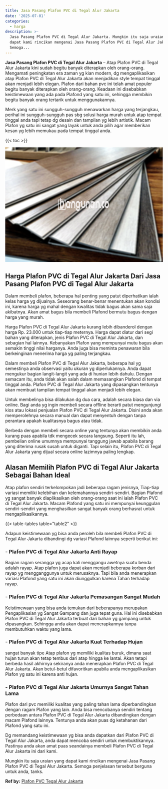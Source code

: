```yaml
---
title: Jasa Pasang Plafon PVC di Tegal Alur Jakarta
date: '2025-07-01'
categories:
  - harga
description: >-
  Jasa Pasang Plafon PVC di Tegal Alur Jakarta. Mungkin itu saja uraian yang
  dapat kami rincikan mengenai Jasa Pasang Plafon PVC di Tegal Alur Jakarta.
  Semoga...
---
```


**Jasa Pasang Plafon PVC di Tegal Alur Jakarta** – Atap Plafon PVC di Tegal Alur Jakarta kini sudah begitu banyak diterapkan oleh orang-orang. Mengamati peningkatan era zaman yg kian modern, dg mengaplikasikan atap Plafon PVC di Tegal Alur Jakarta akan menjadikan style tempat tinggal akan menjadi lebih elegan. Plafon dari bahan pvc ini telah amat populer begitu banyak diterapkan oleh orang-orang. Keadaan ini disebabkan keistimewaan yang ada pada Plafond yang satu ini, sehingga membikin begitu banyak orang tertarik untuk menggunakannya.

Merk yang satu ini sungguh-sungguh menawarkan harga yang terjangkau, perihal ini sungguh-sungguh pas sbg solusi harga murah untuk atap tempat tinggal anda tapi tetap dg desain dan tampilan yg lebih artistik. Macam Plafon yg satu ini sangat yang layak untuk anda pilih agar memberikan kesan yg lebih memukau pada tempat tinggal anda.

{{< toc >}}

![Jasa Pasang Plafon PVC di Tegal Alur Jakarta](/images/flafond-pvc-murah29.png)

## Harga Plafon PVC di Tegal Alur Jakarta Dari Jasa Pasang Plafon PVC di Tegal Alur Jakarta

Dalam membeli plafon, beberapa hal penting yang patut diperhatikan ialah kelas harga yg dijualnya. Seseorang benar-benar menentukan akan kondisi ini, karena harga yg mahal dengan kwalitas tidak bagus akan sama saja akibatnya. Akan amat bagus bila membeli Plafond bermutu bagus dengan harga yang murah.

Harga Plafon PVC di Tegal Alur Jakarta kurang lebih dibanderol dengan harga Rp. 23.000 untuk tiap-tiap meternya. Harga dapat diatur dari segi bahan yang diterapkan, jenis Plafon PVC di Tegal Alur Jakarta, dan sebagian hal lainnya. Kebanyakan Plafon yang mempunyai mutu bagus akan semakin tinggi nilai harganya. Anda juga bisa meminta penawaran bila berkeinginan menerima harga yg paling terjangkau.

Dalam membeli Plafon PVC di Tegal Alur Jakarta, beberapa hal yg semestinya anda observasi yaitu ukuran yg diperlukannya. Anda dapat mengukur bagian langit-langit yang ada di hunian lebih dahulu. Dengan semacam itu, anda tidak akan salah dalam memasangkan Plafond di tempat tinggal anda. Plafon PVC di Tegal Alur Jakarta yang dipasangkan tentunya akan membuat tampilan tempat tinggal akan menjadi lebih elegan.

Untuk membelinya bisa dilakukan dg dua cara, adalah secara biasa dan via online. Bagi anda yg ingin membeli secara offline berarti patut mengunjungi kios atau lokasi penjualan Plafon PVC di Tegal Alur Jakarta. Disini anda akan memperolehnya secara manual dan dapat menyentuh dengan tanpa perantara apakah kualitasnya bagus atau tidak.

Berbeda dengan membeli secara online yang tentunya akan membikin anda kurang puas apabila tdk mengecek secara langsung. Seperti itu lah, pembelian online umumnya mempunyai tanggung jawab apabila barang yang diterima rusak susah untuk diganti. Tapi selain itu, Plafon PVC di Tegal Alur Jakarta yang dijual secara online lazimnya paling lengkap.

## Alasan Memilih Plafon PVC di Tegal Alur Jakarta Sebagai Bahan Ideal

Atap plafon sendiri terkelompokan jadi beberapa ragam jenisnya, Tiap-tiap variasi memiliki kelebihan dan kelemahannya sendiri-sendiri. Bagian Plafond yg sangat banyak diaplikasikan oleh orang-orang saat ini ialah Plafon PVC di Tegal Alur Jakarta. Macam Plafond yang satu ini mempunyai keunggulan sendiri-sendiri yang menghasilkan sangat banyak orang berhasrat untuk mengaplikasikannya.

{{< table-tables table="table2" >}}

Adapun keistimewaan yg bisa anda peroleh bila membeli Plafon PVC di Tegal Alur Jakarta dibandingi dg variasi Plafond lainnya seperti berikut ini:

### \- Plafon PVC di Tegal Alur Jakarta Anti Rayap

Bagian ragam serangga yg acap kali menggangu awetnya suatu benda adalah rayap. Atap plafon juga dapat akan menjadi beberapa korban dari rayap yg mengganggunya untuk merusaknya. Tapi bila anda menerapkan variasi Plafond yang satu ini akan diunggulkan karena Tahan terhadap rayap.

### \- Plafon PVC di Tegal Alur Jakarta Pemasangan Sangat Mudah

Keistimewaan yang bisa anda temukan dari beberapanya merupakan Pengaplikasian yg Sangat Gampang dan juga tepat guna. Hal ini disebabkan Plafon PVC di Tegal Alur Jakarta terbuat dari bahan yg gampang untuk dipasangkan. Sehingga anda akan dapat menerapkannya tanpa membutuhkan waktu yang lama.

### \- Plafon PVC di Tegal Alur Jakarta Kuat Terhadap Hujan

sangat banyak tipe Atap plafon yg memiliki kualitas buruk, dimana saat hujan turun akan tetap tembus dari atap hingga ke lantai. Akan tetapi berbeda hasil akhirnya sekiranya anda menerapkan Plafon PVC di Tegal Alur Jakarta. Akan betul-betul difavoritkan apabila anda mengaplikasikan Plafon yg satu ini karena anti hujan.

### \- Plafon PVC di Tegal Alur Jakarta Umurnya Sangat Tahan Lama

Plafon dari pvc memiliki kualitas yang paling tahan lama diperbandingkan dengan ragam Plafon yang lain. Anda bisa mencobanya sendiri tentang perbedaan antara Plafon PVC di Tegal Alur Jakarta dibandingkan dengan macam Plafond lainnya. Tentunya anda akan puas dg ketahanan dari Plafond yang satu ini.

Dg memandang keistimewaan yg bisa anda dapatkan dari Plafon PVC di Tegal Alur Jakarta, anda dapat mencoba sendiri untuk membuktikannya. Pastinya anda akan amat puas seandainya membeli Plafon PVC di Tegal Alur Jakarta ini dari kami.

Mungkin itu saja uraian yang dapat kami rincikan mengenai Jasa Pasang Plafon PVC di Tegal Alur Jakarta. Semoga penjelasan tersebut berguna untuk anda, tanks.

**Ref by:** [Plafon PVC Tegal Alur Jakarta](https://id.wikipedia.org/wiki/Plafon)
